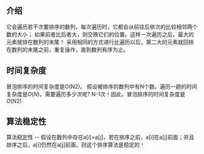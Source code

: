 ## 介绍

它会遍历若干次要排序的数列，每次遍历时，它都会从前往后依次的比较相邻两个数的大小；
如果前者比后者大，则交换它们的位置。这样一次遍历之后，最大的元素就排在数列的末尾！
采用相同的方式进行比遍历以后，第二大的元素就回排在数列的末尾之前，重复操作，直到数列有序为止。

## 时间复杂度

冒泡排序的时间复杂度是O(N2)。
假设被排序的数列中有N个数。遍历一趟的时间复杂度是$O(N)$，需要遍历多少次呢? N-1次！因此，冒泡排序的时间复杂度是$O(N2)$

## 算法稳定性

算法稳定性 -- 假设在数列中存在a[i]=a[j]，若在排序之前，a[i]在a[j]前面；并且排序之后，a[i]仍然在a[j]前面。则这个排序算法是稳定的！